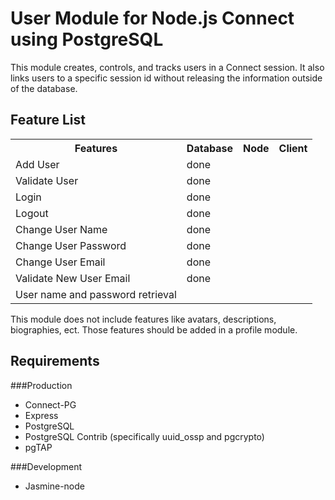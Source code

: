 # User Module for Node.js Connect using PostgreSQL

This module creates, controls, and tracks users in a Connect
session.  It also links users to a specific session id without
releasing the information outside of the database.  

## Feature List

<table>
	<tr>
		<th>Features</th>
		<th>Database</th>
		<th>Node</th>
		<th>Client</th>
	</tr>
	<tr>
		<td>Add User</td>
		<td>done</td>
	</tr>
	<tr>
		<td>Validate User</td>
		<td>done</td>
	</tr>
	<tr>
		<td>Login</td>
		<td>done</td>
	</tr>
	<tr>
		<td>Logout</td>
		<td>done</td>
	</tr>
	<tr>
		<td>Change User Name</td>
		<td>done</td>
	</tr>
	<tr>
		<td>Change User Password</td>
		<td>done</td>
	</tr>
	<tr> 
		<td>Change User Email</td>
		<td>done</td>
	</tr>
		<td>Validate New User Email</td>
		<td>done</td>
	<tr>
		<td>User name and password retrieval</td>
	</tr>
</table>

This module does not include features like avatars, descriptions, 
biographies, ect.  Those features should be added in a profile module.  

## Requirements
###Production
* Connect-PG
* Express
* PostgreSQL
* PostgreSQL Contrib (specifically uuid_ossp and pgcrypto)
* pgTAP

###Development
* Jasmine-node
